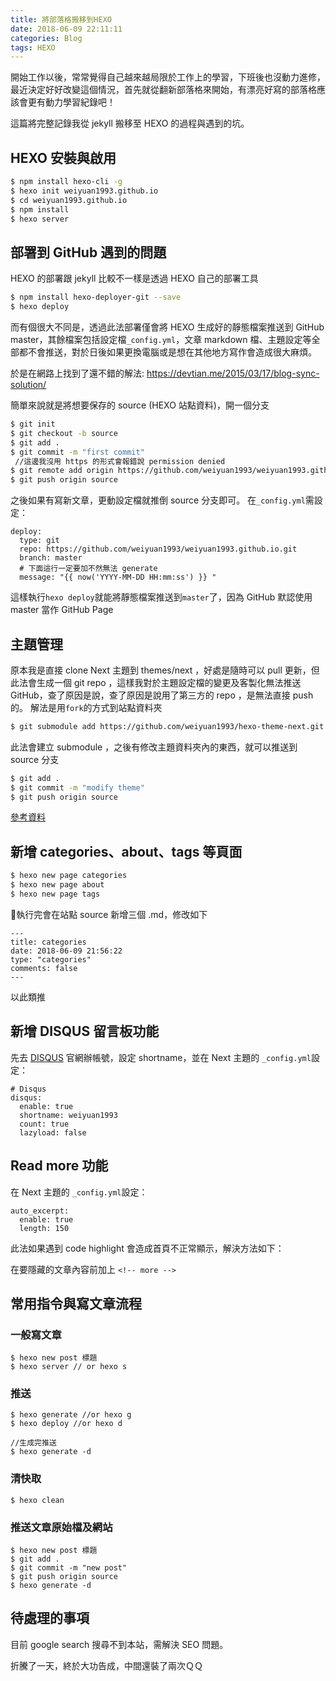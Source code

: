 ```yaml
---
title: 將部落格搬移到HEXO
date: 2018-06-09 22:11:11
categories: Blog
tags: HEXO
---
```


開始工作以後，常常覺得自己越來越局限於工作上的學習，下班後也沒動力進修，最近決定好好改變這個情況，首先就從翻新部落格來開始，有漂亮好寫的部落格應該會更有動力學習紀錄吧！

這篇將完整記錄我從 jekyll 搬移至 HEXO 的過程與遇到的坑。

<!-- more -->
## HEXO 安裝與啟用

```bash
$ npm install hexo-cli -g
$ hexo init weiyuan1993.github.io
$ cd weiyuan1993.github.io
$ npm install
$ hexo server
```

## 部署到 GitHub 遇到的問題

HEXO 的部署跟 jekyll 比較不一樣是透過 HEXO 自己的部署工具
```bash
$ npm install hexo-deployer-git --save
$ hexo deploy
```
而有個很大不同是，透過此法部署僅會將 HEXO 生成好的靜態檔案推送到 GitHub master，其餘檔案包括設定檔`_config.yml`，文章 markdown 檔、主題設定等全部都不會推送，對於日後如果更換電腦或是想在其他地方寫作會造成很大麻煩。

於是在網路上找到了還不錯的解法:
https://devtian.me/2015/03/17/blog-sync-solution/

簡單來說就是將想要保存的 source (HEXO 站點資料)，開一個分支
```bash
$ git init
$ git checkout -b source
$ git add .
$ git commit -m "first commit" 
 //這邊我沒用 https 的形式會報錯說 permission denied
$ git remote add origin https://github.com/weiyuan1993/weiyuan1993.github.io.git
$ git push origin source
```
之後如果有寫新文章，更動設定檔就推倒 source 分支即可。
在`_config.yml`需設定：
```
deploy:
  type: git
  repo: https://github.com/weiyuan1993/weiyuan1993.github.io.git
  branch: master
  # 下面這行一定要加不然無法 generate
  message: "{{ now('YYYY-MM-DD HH:mm:ss') }} "
```
這樣執行`hexo deploy`就能將靜態檔案推送到`master`了，因為 GitHub 默認使用 master 當作 GitHub Page

## 主題管理
原本我是直接 clone Next 主題到 themes/next ，好處是隨時可以 pull 更新，但此法會生成一個 git repo ，這樣我對於主題設定檔的變更及客製化無法推送 GitHub，查了原因是說，查了原因是說用了第三方的 repo ，是無法直接 push 的。
解法是用`fork`的方式到站點資料夾

```bash
$ git submodule add https://github.com/weiyuan1993/hexo-theme-next.git themes/ next
```

此法會建立 submodule ，之後有修改主題資料夾內的東西，就可以推送到 source 分支

```bash
$ git add .
$ git commit -m "modify theme"
$ git push origin source
```
[參考資料](https://git-scm.com/book/zh-tw/v1/Git-%E5%B7%A5%E5%85%B7-%E5%AD%90%E6%A8%A1%E7%B5%84-Submodules
)


## 新增 categories、about、tags 等頁面

```bash
$ hexo new page categories
$ hexo new page about
$ hexo new page tags
```
執行完會在站點 source 新增三個 .md，修改如下
```
---
title: categories
date: 2018-06-09 21:56:22
type: "categories"
comments: false
---
```
以此類推

## 新增 DISQUS 留言板功能
先去 [DISQUS](https://disqus.com/) 官網辦帳號，設定 shortname，並在 Next 主題的 `_config.yml`設定：
```
# Disqus
disqus:
  enable: true
  shortname: weiyuan1993
  count: true
  lazyload: false
```


## Read more 功能
在 Next 主題的 `_config.yml`設定：
```
auto_excerpt:
  enable: true
  length: 150
```
此法如果遇到 code highlight 會造成首頁不正常顯示，解決方法如下：

在要隱藏的文章內容前加上
`<!-- more -->`

## 常用指令與寫文章流程

### 一般寫文章
```
$ hexo new post 標題
$ hexo server // or hexo s

```

### 推送
```
$ hexo generate //or hexo g
$ hexo deploy //or hexo d

//生成完推送
$ hexo generate -d
```

### 清快取

```
$ hexo clean
```
###  推送文章原始檔及網站
```
$ hexo new post 標題
$ git add .
$ git commit -m "new post"
$ git push origin source
$ hexo generate -d
```


## 待處理的事項
目前 google search 搜尋不到本站，需解決 SEO 問題。

折騰了一天，終於大功告成，中間還裝了兩次ＱＱ
